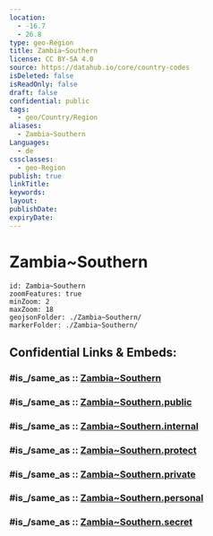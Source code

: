 ```yaml
---
location:
  - -16.7
  - 26.8
type: geo-Region
title: Zambia~Southern
license: CC BY-SA 4.0
source: https://datahub.io/core/country-codes
isDeleted: false
isReadOnly: false
draft: false
confidential: public
tags:
  - geo/Country/Region
aliases:
  - Zambia~Southern
Languages:
  - de
cssclasses:
  - geo-Region
publish: true
linkTitle:
keywords:
layout:
publishDate:
expiryDate:
---
```


# Zambia~Southern

```leaflet
id: Zambia~Southern
zoomFeatures: true 
minZoom: 2 
maxZoom: 18
geojsonFolder: ./Zambia~Southern/
markerFolder: ./Zambia~Southern/
```


## Confidential Links & Embeds: 

### #is_/same_as :: [Zambia~Southern](/_Standards/Earth/Continent/Africa/Africa~Central/Zambia/Provinces~Zambia/Zambia~Southern.md) 

### #is_/same_as :: [Zambia~Southern.public](/_public/Earth/Continent/Africa/Africa~Central/Zambia/Provinces~Zambia/Zambia~Southern.public.md) 

### #is_/same_as :: [Zambia~Southern.internal](/_internal/Earth/Continent/Africa/Africa~Central/Zambia/Provinces~Zambia/Zambia~Southern.internal.md) 

### #is_/same_as :: [Zambia~Southern.protect](/_protect/Earth/Continent/Africa/Africa~Central/Zambia/Provinces~Zambia/Zambia~Southern.protect.md) 

### #is_/same_as :: [Zambia~Southern.private](/_private/Earth/Continent/Africa/Africa~Central/Zambia/Provinces~Zambia/Zambia~Southern.private.md) 

### #is_/same_as :: [Zambia~Southern.personal](/_personal/Earth/Continent/Africa/Africa~Central/Zambia/Provinces~Zambia/Zambia~Southern.personal.md) 

### #is_/same_as :: [Zambia~Southern.secret](/_secret/Earth/Continent/Africa/Africa~Central/Zambia/Provinces~Zambia/Zambia~Southern.secret.md)

